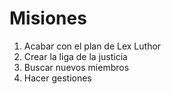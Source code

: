 # Misiones

1. Acabar con el plan de Lex Luthor
2. Crear la liga de la justicia
3. Buscar nuevos miembros
5. Hacer gestiones

